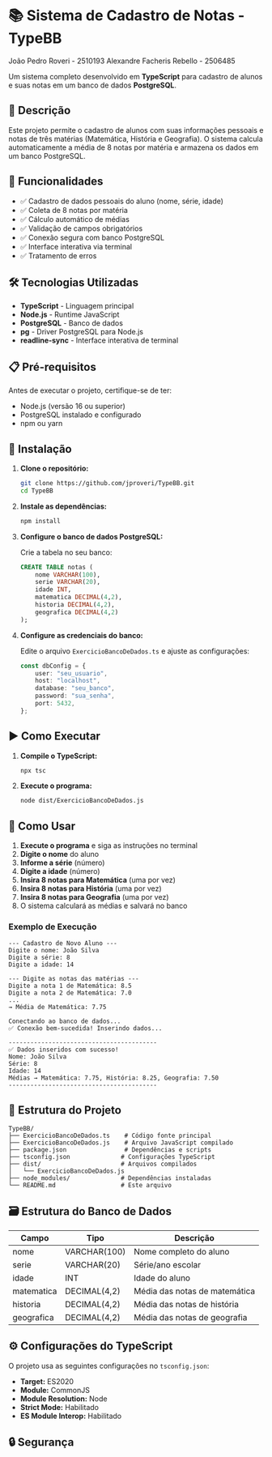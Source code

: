 # 📚 Sistema de Cadastro de Notas - TypeBB

João Pedro Roveri - 2510193
Alexandre Facheris Rebello - 2506485

Um sistema completo desenvolvido em **TypeScript** para cadastro de alunos e suas notas em um banco de dados **PostgreSQL**.

## 🎯 Descrição

Este projeto permite o cadastro de alunos com suas informações pessoais e notas de três matérias (Matemática, História e Geografia). O sistema calcula automaticamente a média de 8 notas por matéria e armazena os dados em um banco PostgreSQL.

## 🚀 Funcionalidades

- ✅ Cadastro de dados pessoais do aluno (nome, série, idade)
- ✅ Coleta de 8 notas por matéria
- ✅ Cálculo automático de médias
- ✅ Validação de campos obrigatórios
- ✅ Conexão segura com banco PostgreSQL
- ✅ Interface interativa via terminal
- ✅ Tratamento de erros

## 🛠️ Tecnologias Utilizadas

- **TypeScript** - Linguagem principal
- **Node.js** - Runtime JavaScript
- **PostgreSQL** - Banco de dados
- **pg** - Driver PostgreSQL para Node.js
- **readline-sync** - Interface interativa de terminal

## 📋 Pré-requisitos

Antes de executar o projeto, certifique-se de ter:

- Node.js (versão 16 ou superior)
- PostgreSQL instalado e configurado
- npm ou yarn

## 🔧 Instalação

1. **Clone o repositório:**
   ```bash
   git clone https://github.com/jproveri/TypeBB.git
   cd TypeBB
   ```

2. **Instale as dependências:**
   ```bash
   npm install
   ```

3. **Configure o banco de dados PostgreSQL:**
   
   Crie a tabela no seu banco:
   ```sql
   CREATE TABLE notas (
       nome VARCHAR(100),
       serie VARCHAR(20),
       idade INT,
       matematica DECIMAL(4,2),
       historia DECIMAL(4,2),
       geografica DECIMAL(4,2)
   );
   ```

4. **Configure as credenciais do banco:**
   
   Edite o arquivo `ExercicioBancoDeDados.ts` e ajuste as configurações:
   ```typescript
   const dbConfig = {
       user: "seu_usuario",
       host: "localhost",
       database: "seu_banco",
       password: "sua_senha",
       port: 5432,
   };
   ```

## ▶️ Como Executar

1. **Compile o TypeScript:**
   ```bash
   npx tsc
   ```

2. **Execute o programa:**
   ```bash
   node dist/ExercicioBancoDeDados.js
   ```

## 📖 Como Usar

1. **Execute o programa** e siga as instruções no terminal
2. **Digite o nome** do aluno
3. **Informe a série** (número)
4. **Digite a idade** (número)
5. **Insira 8 notas para Matemática** (uma por vez)
6. **Insira 8 notas para História** (uma por vez)
7. **Insira 8 notas para Geografia** (uma por vez)
8. O sistema calculará as médias e salvará no banco

### Exemplo de Execução

```
--- Cadastro de Novo Aluno ---
Digite o nome: João Silva
Digite a série: 8
Digite a idade: 14

--- Digite as notas das matérias ---
Digite a nota 1 de Matemática: 8.5
Digite a nota 2 de Matemática: 7.0
...
→ Média de Matemática: 7.75

Conectando ao banco de dados...
✅ Conexão bem-sucedida! Inserindo dados...

-----------------------------------------
✅ Dados inseridos com sucesso!
Nome: João Silva
Série: 8
Idade: 14
Médias → Matemática: 7.75, História: 8.25, Geografia: 7.50
-----------------------------------------
```

## 📁 Estrutura do Projeto

```
TypeBB/
├── ExercicioBancoDeDados.ts    # Código fonte principal
├── ExercicioBancoDeDados.js    # Arquivo JavaScript compilado
├── package.json                # Dependências e scripts
├── tsconfig.json              # Configurações TypeScript
├── dist/                      # Arquivos compilados
│   └── ExercicioBancoDeDados.js
├── node_modules/              # Dependências instaladas
└── README.md                  # Este arquivo
```

## 🗃️ Estrutura do Banco de Dados

| Campo      | Tipo           | Descrição                    |
|------------|----------------|------------------------------|
| nome       | VARCHAR(100)   | Nome completo do aluno       |
| serie      | VARCHAR(20)    | Série/ano escolar            |
| idade      | INT            | Idade do aluno               |
| matematica | DECIMAL(4,2)   | Média das notas de matemática|
| historia   | DECIMAL(4,2)   | Média das notas de história  |
| geografica | DECIMAL(4,2)   | Média das notas de geografia |

## ⚙️ Configurações do TypeScript

O projeto usa as seguintes configurações no `tsconfig.json`:

- **Target:** ES2020
- **Module:** CommonJS
- **Module Resolution:** Node
- **Strict Mode:** Habilitado
- **ES Module Interop:** Habilitado

## 🔒 Segurança



